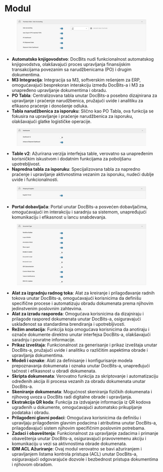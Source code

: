 # Modul

<figure><img src="../../../../.gitbook/assets/Bildschirmfoto 2024-05-04 um 15.57.42.png" alt=""><figcaption></figcaption></figure>

* **Automatsko knjigovodstvo**: DocBits nudi funkcionalnost automatskog knjigovodstva, olakšavajući proces upravljanja finansijskim transakcijama povezanim sa narudžbenicama (PO) i drugim dokumentima.
* **M3 Integracija**: Integracija sa M3, softverskim rešenjem za ERP, omogućavajući besprekoran interakciju između DocBits-a i M3 za unapređeno upravljanje dokumentima i obradu.
* **PO Tabla**: Centralizovana tabla unutar DocBits-a posebno dizajnirana za upravljanje i praćenje narudžbenica, pružajući uvide i analitiku za efikasno praćenje i donošenje odluka.
* **Tabla narudžbenica za isporuku**: Slično kao PO Tabla, ova funkcija se fokusira na upravljanje i praćenje narudžbenica za isporuku, olakšavajući glatke logističke operacije.

<figure><img src="../../../../.gitbook/assets/Bildschirmfoto 2024-05-04 um 15.57.52.png" alt=""><figcaption></figcaption></figure>

* **Table v2**: Ažurirana verzija interfejsa table, verovatno sa unapređenim korisničkim iskustvom i dodatnim funkcijama za poboljšanu upotrebljivost.
* **Napredna tabla za isporuku**: Specijalizovana tabla za napredno praćenje i upravljanje aktivnostima vezanim za isporuku, nudeći dublje uvide i funkcionalnosti.

<figure><img src="../../../../.gitbook/assets/Bildschirmfoto 2024-05-04 um 15.58.02.png" alt=""><figcaption></figcaption></figure>

* **Portal dobavljača**: Portal unutar DocBits-a posvećen dobavljačima, omogućavajući im interakciju i saradnju sa sistemom, unapređujući komunikaciju i efikasnost u lancu snabdevanja.

<figure><img src="../../../../.gitbook/assets/Bildschirmfoto 2024-05-04 um 15.58.17.png" alt=""><figcaption></figcaption></figure>

* **Alat za izgradnju radnog toka**: Alat za kreiranje i prilagođavanje radnih tokova unutar DocBits-a, omogućavajući korisnicima da definišu specifične procese i automatizuju obradu dokumenata prema njihovim jedinstvenim poslovnim zahtevima.
* **Alat za izradu rasporeda**: Omogućava korisnicima da dizajniraju i prilagode raspored dokumenata unutar DocBits-a, osiguravajući usklađenost sa standardima brendiranja i upotrebljivosti.
* **Režim anotacija**: Funkcija koja omogućava korisnicima da anotiraju i označe dokumente direktno unutar interfejsa DocBits-a, olakšavajući saradnju i povratne informacije.
* **Prikaz izveštaja**: Funkcionalnost za generisanje i prikaz izveštaja unutar DocBits-a, pružajući uvide i analitiku o različitim aspektima obrade i upravljanja dokumentima.
* **Modeli i oznake**: Alati za definisanje i konfigurisanje modela prepoznavanja dokumenata i oznaka unutar DocBits-a, unapređujući tačnost i efikasnost u obradi dokumenata.
* **Skripta dokumenata**: Verovatno funkcija za skriptovanje i automatizaciju određenih akcija ili procesa vezanih za obradu dokumenata unutar DocBits-a.
* **Skeniranje dokumenata**: Mogućnost skeniranja fizičkih dokumenata i njihovog uvoza u DocBits radi digitalne obrade i upravljanja.
* **Ekstrakcija QR koda**: Funkcija za izdvajanje informacija iz QR kodova ugrađenih u dokumente, omogućavajući automatsko prikupljanje podataka i obradu.
* **Prilagođeni glavni podaci**: Omogućava korisnicima da definišu i upravljaju prilagođenim glavnim podacima i atributima unutar DocBits-a, prilagođavajući sistem njihovim specifičnim poslovnim potrebama.
* **Zadaci i obaveštenja**: Funkcionalnost za upravljanje zadacima i primanje obaveštenja unutar DocBits-a, osiguravajući pravovremenu akciju i komunikaciju u vezi sa aktivnostima obrade dokumenata.
* **IDM ACL Ažuriranje**: Ovaj modul verovatno se bavi ažuriranjem i upravljanjem listama kontrola pristupa (ACL) unutar DocBits-a, osiguravajući odgovarajuće dozvole i bezbednost pristupa dokumentima i njihovom obradom.
